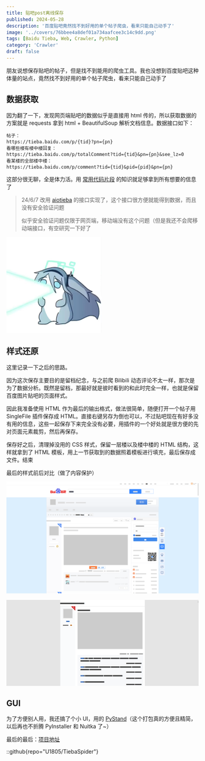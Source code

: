 ```yaml
---
title: 贴吧post离线保存
published: 2024-05-28
description: '百度贴吧竟然找不到好用的单个帖子爬虫，看来只能自己动手了'
image: '../covers/76bbee4a8def01a734aafcee3c14c9dd.png'
tags: [Baidu Tieba, Web, Crawler, Python]
category: 'Crawler'
draft: false 
---
```


朋友说想保存贴吧的帖子，但是找不到能用的爬虫工具。我也没想到百度贴吧这种体量的站点，竟然找不到好用的单个帖子爬虫，看来只能自己动手了

## 数据获取

因为翻了一下，发现网页端贴吧的数据似乎是直接用 html 传的，所以获取数据的方案就是 requests 拿到 html + BeautifulSoup 解析文档信息。数据接口如下：

```
帖子：
https://tieba.baidu.com/p/{tid}?pn={pn}
看哪些楼有楼中楼回复：
https://tieba.baidu.com/p/totalComment?tid={tid}&pn={pn}&see_lz=0
看某楼的全部楼中楼：
https://tieba.baidu.com/p/comment?tid={tid}&pid={pid}&pn={pn}
```

这部分很无聊，全是体力活。用 [常用代码片段](../python-crawler-code-snippets/) 的知识就足够拿到所有想要的信息了

> 24/6/7 改用 [aiotieba](https://github.com/Starry-OvO/aiotieba) 的接口实现了，这个接口很方便就能得到数据，而且没有安全验证问题
> 
> 似乎安全验证问题仅限于网页端，移动端没有这个问题（但是我还不会爬移动端接口，有空研究一下好了

![](../meme/alice.png)

## 样式还原

这里记录一下之后的思路。

因为这次保存主要目的是留档纪念，与之前爬 Bilibili 动态评论不太一样，那次是为了数据分析。既然是留档，那最好就是彼时看到的和此时完全一样，也就是保留百度图片贴吧的页面样式。

因此我准备使用 HTML 作为最后的输出格式，做法很简单，随便打开一个帖子用 SingleFile 插件保存成 HTML。直接右键另存为倒也可以，不过贴吧现在有好多没有用的信息，这些一起保存下来完全没有必要，用插件的一个好处就是很方便的先对页面元素裁剪，然后再保存。

保存好之后，清理掉没用的 CSS 样式，保留一层楼以及楼中楼的 HTML 结构，这样就拿到了 HTML 模板，用上一节获取到的数据照着模板进行填充，最后保存成文件。结束

最后的样式前后对比（做了内容保护）

![preview](preview-before.png)

![preview](preview-after.png)

## GUI

为了方便别人用，我还搞了个小 UI，用的 [PyStand](https://github.com/skywind3000/PyStand)（这个打包真的方便且精简，以后再也不折腾 PyInstaller 和 Nuitka 了~）

最后的最后：[项目地址](https://github.com/U1805/TiebaSpider)

::github{repo="U1805/TiebaSpider"}